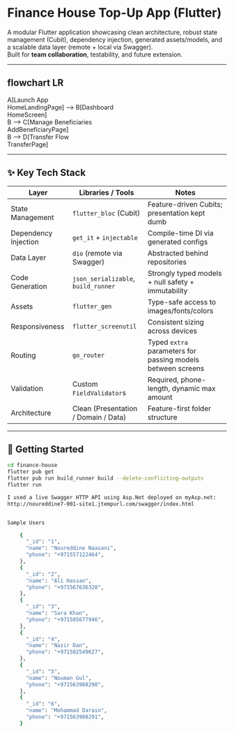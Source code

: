 # Finance House Top-Up App (Flutter)

A modular Flutter application showcasing clean architecture, robust state management (Cubit), dependency injection, generated assets/models, and a scalable data layer (remote + local via Swagger).  
Built for **team collaboration**, testability, and future extension.

---

## flowchart LR
A[Launch App<br>HomeLandingPage] --> B[Dashboard<br>HomeScreen]  
B --> C[Manage Beneficiaries<br>AddBeneficiaryPage]  
B --> D[Transfer Flow<br>TransferPage]

---

## ✨ Key Tech Stack

| Layer               | Libraries / Tools                  | Notes                                                           |
|---------------------|------------------------------------|-----------------------------------------------------------------|
| State Management    | `flutter_bloc` (Cubit)             | Feature-driven Cubits; presentation kept dumb                   |
| Dependency Injection| `get_it` + `injectable`            | Compile-time DI via generated configs                           |
| Data Layer          | `dio` (remote via Swagger)         | Abstracted behind repositories                                  |
| Code Generation     | `json_serializable`, `build_runner`| Strongly typed models + null safety + immutability             |
| Assets              | `flutter_gen`                      | Type-safe access to images/fonts/colors                         |
| Responsiveness      | `flutter_screenutil`               | Consistent sizing across devices                                |
| Routing             | `go_router`                        | Typed `extra` parameters for passing models between screens     |
| Validation          | Custom `FieldValidator`s           | Required, phone-length, dynamic max amount                      |
| Architecture        | Clean (Presentation / Domain / Data)| Feature-first folder structure                                  |

---

## 🚀 Getting Started

```bash
cd finance-house
flutter pub get
flutter pub run build_runner build --delete-conflicting-outputs
flutter run

I used a live Swagger HTTP API using Asp.Net deployed on myAsp.net:
http://noureddine7-001-site1.jtempurl.com/swagger/index.html


Sample Users

    {
      "_id": "1",
      "name": "Noureddine Naasani",
      "phone": "+971557122464",
    },
    {
      "_id": "2",
      "name": "Ali Hassan",
      "phone": "+971567636320",
    },
    {
      "_id": "3",
      "name": "Sara Khan",
      "phone": "+971505677946",
    },
    {
      "_id": "4",
      "name": "Nazir Dan",
      "phone": "+971502549627",
    },
    {
      "_id": "5",
      "name": "Nouman Gul",
      "phone": "+971563908290",
    },
    {
      "_id": "6",
      "name": "Mohammad Darain",
      "phone": "+971563908291",
    }